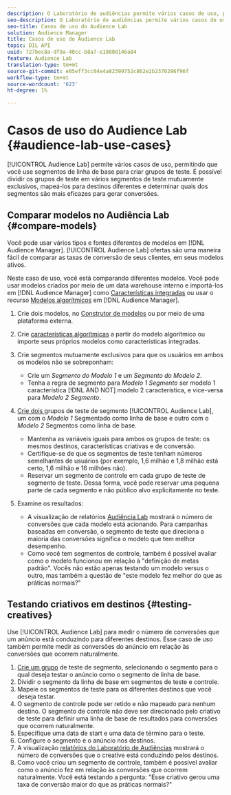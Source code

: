```yaml
---
description: O Laboratório de audiências permite vários casos de uso, permitindo que você use segmentos de linha de base para criar grupos de teste. É possível dividir os grupos de teste em vários segmentos de teste mutuamente exclusivos, mapeá-los para destinos diferentes e determinar quais dos segmentos são mais eficazes para gerar conversões.
seo-description: O Laboratório de audiências permite vários casos de uso, permitindo que você use segmentos de linha de base para criar grupos de teste. É possível dividir os grupos de teste em vários segmentos de teste mutuamente exclusivos, mapeá-los para destinos diferentes e determinar quais dos segmentos são mais eficazes para gerar conversões.
seo-title: Casos de uso do Audience Lab
solution: Audience Manager
title: Casos de uso do Audience Lab
topic: DIL API
uuid: 727bec8a-df9a-40cc-b8a7-e1980d146a84
feature: Audience Lab
translation-type: tm+mt
source-git-commit: e05eff3cc04e4a82399752c862e2b2370286f96f
workflow-type: tm+mt
source-wordcount: '623'
ht-degree: 1%

---
```



# Casos de uso do Audience Lab {#audience-lab-use-cases}

[!UICONTROL Audience Lab] permite vários casos de uso, permitindo que você use segmentos de linha de base para criar grupos de teste. É possível dividir os grupos de teste em vários segmentos de teste mutuamente exclusivos, mapeá-los para destinos diferentes e determinar quais dos segmentos são mais eficazes para gerar conversões.

## Comparar modelos no Audiência Lab {#compare-models}

Você pode usar vários tipos e fontes diferentes de modelos em [!DNL Audience Manager]. [!UICONTROL Audience Lab] ofertas são uma maneira fácil de comparar as taxas de conversão de seus clientes, em seus modelos ativos.

<!-- audience-lab-compare-models.xml -->

Neste caso de uso, você está comparando diferentes modelos. Você pode usar modelos criados por meio de um data warehouse interno e importá-los em [!DNL Audience Manager] como [Características integradas](../../features/traits/create-onboarded-rule-based-traits.md#create-rules-based-or-onboarded-traits) ou usar o recurso [Modelos algorítmicos](../../features/algorithmic-models/understanding-models.md) em [!DNL Audience Manager].

1. Crie dois modelos, no [Construtor de modelos](../../features/algorithmic-models/create-model.md) ou por meio de uma plataforma externa.
1. Crie [características algorítmicas](../../features/traits/create-algorithmic-traits.md) a partir do modelo algorítmico ou importe seus próprios modelos como características integradas.
1. Crie segmentos mutuamente exclusivos para que os usuários em ambos os modelos não se sobreponham:

   * Crie um *Segmento do Modelo 1* e um *Segmento do Modelo 2*.
   * Tenha a regra de segmento para *Modelo 1 Segmento* ser modelo 1 característica [!DNL AND NOT] modelo 2 característica, e vice-versa para *Modelo 2 Segmento*.

1. [Crie dois ](../../features/audience-lab/audience-lab-manage-test-groups.md#create-test-groups) grupos de teste de segmento  [!UICONTROL Audience Lab], um com o  *Modelo 1* Segmentado como linha de base e outro com o  *Modelo 2* Segmentos como linha de base.

   * Mantenha as variáveis iguais para ambos os grupos de teste: os mesmos destinos, características criativas e de conversão.
   * Certifique-se de que os segmentos de teste tenham números semelhantes de usuários (por exemplo, 1,6 milhão e 1,8 milhão está certo, 1,6 milhão e 16 milhões não).
   * Reservar um segmento de controle em cada grupo de teste de segmento de teste. Dessa forma, você pode reservar uma pequena parte de cada segmento e não público alvo explicitamente no teste.

1. Examine os resultados:

   * A visualização de relatórios [Audiência Lab](../../features/audience-lab/audience-lab-reporting-view.md) mostrará o número de conversões que cada modelo está acionando. Para campanhas baseadas em conversão, o segmento de teste que direciona a maioria das conversões significa o modelo que tem melhor desempenho.
   * Como você tem segmentos de controle, também é possível avaliar como o modelo funcionou em relação à &quot;definição de metas padrão&quot;. Vocês não estão apenas testando um modelo versus o outro, mas também a questão de &quot;este modelo fez melhor do que as práticas normais?&quot;

## Testando criativos em destinos {#testing-creatives}

<!-- audience-lab-creatives-across-destinations.xml -->

Use [!UICONTROL Audience Lab] para medir o número de conversões que um anúncio está conduzindo para diferentes destinos. Esse caso de uso também permite medir as conversões do anúncio em relação às conversões que ocorrem naturalmente.

1. [Crie um grupo](../../features/audience-lab/audience-lab-manage-test-groups.md#create-test-groups) de teste de segmento, selecionando o segmento para o qual deseja testar o anúncio como o segmento de linha de base.
1. Dividir o segmento da linha de base em segmentos de teste e controle.
1. Mapeie os segmentos de teste para os diferentes destinos que você deseja testar.
1. O segmento de controle pode ser retido e não mapeado para nenhum destino. O segmento de controle não deve ser direcionado pelo criativo de teste para definir uma linha de base de resultados para conversões que ocorrem naturalmente.
1. Especifique uma data de start e uma data de término para o teste.
1. Configure o segmento e o anúncio nos destinos.
1. A visualização [relatórios do Laboratório de Audiências](../../features/audience-lab/audience-lab-reporting-view.md) mostrará o número de conversões que o creative está conduzindo pelos destinos.
1. Como você criou um segmento de controle, também é possível avaliar como o anúncio fez em relação às conversões que ocorrem naturalmente. Você está testando a pergunta: &quot;Esse criativo gerou uma taxa de conversão maior do que as práticas normais?&quot;
